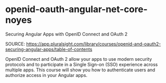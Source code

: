 # openid-oauth-angular-net-core-noyes
Securing Angular Apps with OpenID Connect and OAuth 2

SOURCE: https://app.pluralsight.com/library/courses/openid-and-oauth2-securing-angular-apps/table-of-contents

OpenID Connect and OAuth 2 allow your apps to use modern security protocols and to participate in a Single Sign-on (SSO) experience across multiple apps. This course will show you how to authenticate users and authorize access in your Angular apps.
